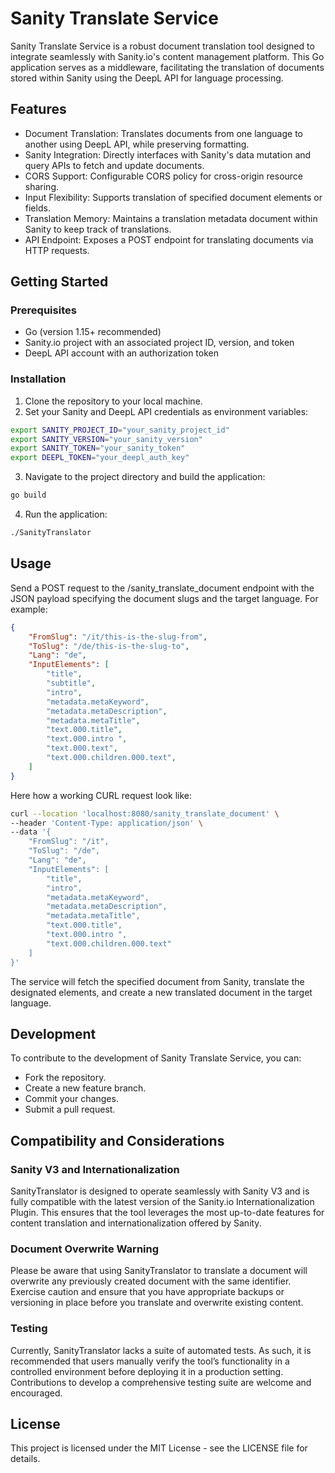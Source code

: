 # Sanity Translate Service

Sanity Translate Service is a robust document translation tool designed to integrate seamlessly with Sanity.io's content management platform. This Go application serves as a middleware, facilitating the translation of documents stored within Sanity using the DeepL API for language processing.

## Features

- Document Translation: Translates documents from one language to another using DeepL API, while preserving formatting.
- Sanity Integration: Directly interfaces with Sanity's data mutation and query APIs to fetch and update documents.
- CORS Support: Configurable CORS policy for cross-origin resource sharing.
- Input Flexibility: Supports translation of specified document elements or fields.
- Translation Memory: Maintains a translation metadata document within Sanity to keep track of translations.
- API Endpoint: Exposes a POST endpoint for translating documents via HTTP requests.

## Getting Started

### Prerequisites

- Go (version 1.15+ recommended)
- Sanity.io project with an associated project ID, version, and token
- DeepL API account with an authorization token

### Installation

1. Clone the repository to your local machine.
2. Set your Sanity and DeepL API credentials as environment variables:

```bash
export SANITY_PROJECT_ID="your_sanity_project_id"
export SANITY_VERSION="your_sanity_version"
export SANITY_TOKEN="your_sanity_token"
export DEEPL_TOKEN="your_deepl_auth_key"
```

3. Navigate to the project directory and build the application:

```bash
go build
```

4. Run the application:

```bash
./SanityTranslator
```

## Usage

Send a POST request to the /sanity_translate_document endpoint with the JSON payload specifying the document slugs and the target language. 
For example:

```json
{
    "FromSlug": "/it/this-is-the-slug-from",
    "ToSlug": "/de/this-is-the-slug-to",
    "Lang": "de",
    "InputElements": [
        "title",
        "subtitle",
        "intro",
        "metadata.metaKeyword",
        "metadata.metaDescription",
        "metadata.metaTitle",
        "text.000.title",
        "text.000.intro ",
        "text.000.text",
        "text.000.children.000.text",
    ]
}
```

Here how a working CURL request look like:

```bash
curl --location 'localhost:8080/sanity_translate_document' \
--header 'Content-Type: application/json' \
--data '{
    "FromSlug": "/it",
    "ToSlug": "/de",
    "Lang": "de",
    "InputElements": [
        "title",
        "intro",
        "metadata.metaKeyword",
        "metadata.metaDescription",
        "metadata.metaTitle",
        "text.000.title",
        "text.000.intro ",
        "text.000.children.000.text"
    ]
}'
```

The service will fetch the specified document from Sanity, translate the designated elements, and create a new translated document in the target language.

## Development

To contribute to the development of Sanity Translate Service, you can:

- Fork the repository.
- Create a new feature branch.
- Commit your changes.
- Submit a pull request.

## Compatibility and Considerations

### Sanity V3 and Internationalization

SanityTranslator is designed to operate seamlessly with Sanity V3 and is fully compatible with the latest version of the Sanity.io Internationalization Plugin. This ensures that the tool leverages the most up-to-date features for content translation and internationalization offered by Sanity.

### Document Overwrite Warning

Please be aware that using SanityTranslator to translate a document will overwrite any previously created document with the same identifier. Exercise caution and ensure that you have appropriate backups or versioning in place before you translate and overwrite existing content.

### Testing

Currently, SanityTranslator lacks a suite of automated tests. As such, it is recommended that users manually verify the tool’s functionality in a controlled environment before deploying it in a production setting. Contributions to develop a comprehensive testing suite are welcome and encouraged.

## License

This project is licensed under the MIT License - see the LICENSE file for details.
